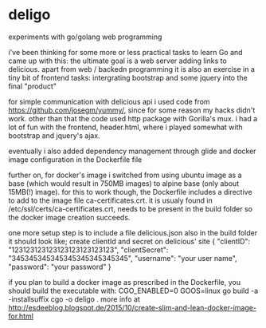 # deligo
experiments with go/golang web programming

i've been thinking for some more or less practical tasks to learn Go and came up with this: the ultimate goal is a web server adding links to delicious. apart from web / backedn programming it is also an exercise in a tiny bit of frontend tasks: intergrating bootstrap and some jquery into the final "product"

for simple communication with delicious api i used code from https://github.com/josegm/yummy/, since for some reason my hacks didn't work.
other than that the code used http package with Gorilla's mux. 
i had a lot of fun with the frontend, header.html, where i played somewhat with bootstrap and jquery's ajax.

eventually i also added dependency management through glide and docker image configuration in the Dockerfile file

further on, for docker's image i switched from using ubuntu image as a base (which would result in 750MB images) to alpine base (only about 15MB(!) image).
for this to work though, the Dockerfile includes a directive to add to the image file ca-certificates.crt.
it is usualy found in /etc/ssl/certs/ca-certificates.crt, needs to be present in the build folder so the docker image creation succeeds.

one more setup step is to include a file delicious.json also in the build folder
it should look like; create clientId and secret on delicious' site
{
  "clientID": "123123123123123123123123123",
  "clientSecret": "345345345345345345345345345",
  "username": "your user name",
  "password": "your password"
}

if you plan to build a docker image as prescribed in the Dockerfile, you should build the executable with:
CGO_ENABLED=0 GOOS=linux go build -a -installsuffix cgo -o deligo .
more info at http://esdeeblog.blogspot.de/2015/10/create-slim-and-lean-docker-image-for.html

